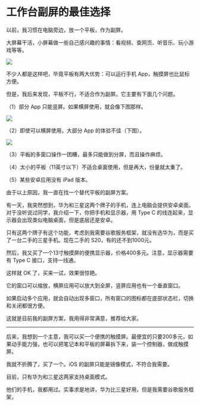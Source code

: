 # 工作台副屏的最佳选择

以前，我习惯在电脑旁边，放一个平板，作为副屏。

大屏幕干活，小屏幕做一些自己感兴趣的事情：看视频、查网页、听音乐、玩小游戏等等。

![](https://cdn.beekka.com/blogimg/asset/202311/bg2023110302.webp)

不少人都是这样吧，毕竟平板有两大优势：可以运行手机 App，触摸屏也比鼠标方便。

但是，我后来发现，平板不行，不适合作为副屏。它主要有下面几个问题。

（1）部分 App 只能竖屏。如果横屏使用，就会像下图那样。

![](https://cdn.beekka.com/blogimg/asset/202311/bg2023110304.webp)

（2）即使可以横屏使用，大部分 App 的体验不佳（下图）。

![](https://cdn.beekka.com/blogimg/asset/202311/bg2023110305.webp)

（3）平板的多窗口操作一团糟，最多只能做到分屏，而且操作麻烦。

（4）太小的平板（11英寸以下）不适合桌面使用，但是再大，份量就太重了。

（5）某些安卓应用没有 iPad 版本。

由于以上原因，我一直在找一个替代平板的副屏方案。

有一天，我突然想到，华为和三星这两个牌子的手机，连上电脑会提供安卓桌面。对于没听说过同学，我介绍一下，你把手机和显示器，用 Type C 的线连起来，显示器会出现类似电脑桌面，但是底层还是安卓。

只有这两个牌子有这个功能，考虑到我需要谷歌服务框架，就没有选华为，而是买了一台二手的三星手机。现在二手的 S20，有的还不到1000元。

然后，我又买了一个13寸触摸屏的便携显示器，价格400多元。注意，显示器需要有 Type C 接口，支持一线通。

这样就 OK 了，买来一试，效果很惊艳。

它的窗口可以缩放，横屏应用可以放大到全屏，竖屏应用也有一个垂直窗口。

如果启动多个应用，就会自动出现多窗口，所有窗口的图标都在底部状态栏，切换和关闭都很方便。

这就是目前我的副屏方案，我用得非常满意，推荐给大家。

---

后来，我想到一个主意，我可以买一个便携的触摸屏。最便宜的只要200多元，如果动手能力强，也可以把笔记本和平板的屏幕拆下来，装一个控制器，做成触摸屏。

我就不折腾了，买了一个。iOS 的副屏只能是镜像模式，不符合我需要。

目前，只有华为和三星这两家支持桌面模式。

他们的手机，我都用过。实事求是地讲，华为比三星好用，但是我需要谷歌服务框架，